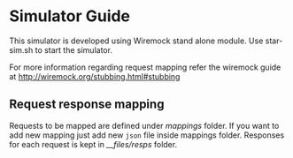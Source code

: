 # Simulator Guide

This simulator is developed using Wiremock stand alone module. Use star-sim.sh to start the simulator.

For more information regarding request mapping refer the wiremock guide at http://wiremock.org/stubbing.html#stubbing

## Request response mapping

Requests to be mapped are defined under *mappings* folder. If you want to add new mapping just add new `json` file inside mappings folder.
Responses for each request is kept in *__files/resps* folder.